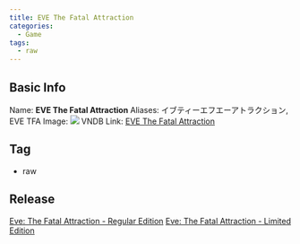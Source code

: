 ```yaml
---
title: EVE The Fatal Attraction
categories:
  - Game
tags:
  - raw
---
```

## Basic Info

Name: **EVE The Fatal Attraction**
Aliases: イブティーエフエーアトラクション, EVE TFA
Image: ![](https://s2.vndb.org/cv/52/4052.jpg)
VNDB Link: [EVE The Fatal Attraction](https://vndb.org/v3338)

## Tag

 - raw

## Release

[Eve: The Fatal Attraction - Regular Edition](../../r/r6521/)
[Eve: The Fatal Attraction - Limited Edition](../../r/r6522/)